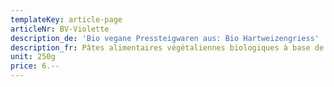 ```yaml
---
templateKey: article-page
articleNr: BV-Violette
description_de: 'Bio vegane Pressteigwaren aus: Bio Hartweizengriess'
description_fr: Pâtes alimentaires végétaliennes biologiques à base de semoule de blé dur bio
unit: 250g
price: 6.--
---
```


